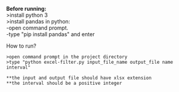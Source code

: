 <b>Before running: </b><br>
	>install python 3<br>
	>install pandas in python:<br>
		-open command prompt.<br>
		-type "pip install pandas" and enter

How to run?

	>open command prompt in the project directory
	>type "python excel-filter.py input_file_name output_file name interval"
	
	**the input and output file should have xlsx extension
	**the interval should be a positive integer

